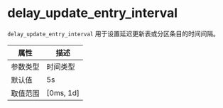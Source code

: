 # delay_update_entry_interval

`delay_update_entry_interval` 用于设置延迟更新表或分区条目的时间间隔。

|  属性    | 描述     |
|----------|---------|
| 参数类型 |   时间类型      |
| 默认值   | 5s     |
| 取值范围 | [0ms, 1d]  |
